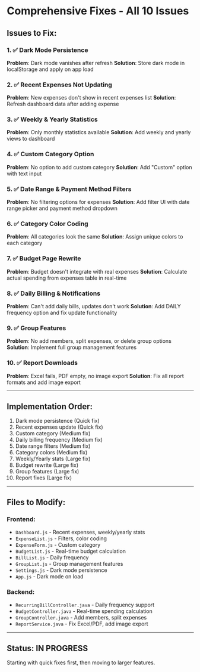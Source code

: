 # Comprehensive Fixes - All 10 Issues

## Issues to Fix:

### 1. ✅ Dark Mode Persistence
**Problem**: Dark mode vanishes after refresh
**Solution**: Store dark mode in localStorage and apply on app load

### 2. ✅ Recent Expenses Not Updating
**Problem**: New expenses don't show in recent expenses list
**Solution**: Refresh dashboard data after adding expense

### 3. ✅ Weekly & Yearly Statistics
**Problem**: Only monthly statistics available
**Solution**: Add weekly and yearly views to dashboard

### 4. ✅ Custom Category Option
**Problem**: No option to add custom category
**Solution**: Add "Custom" option with text input

### 5. ✅ Date Range & Payment Method Filters
**Problem**: No filtering options for expenses
**Solution**: Add filter UI with date range picker and payment method dropdown

### 6. ✅ Category Color Coding
**Problem**: All categories look the same
**Solution**: Assign unique colors to each category

### 7. ✅ Budget Page Rewrite
**Problem**: Budget doesn't integrate with real expenses
**Solution**: Calculate actual spending from expenses table in real-time

### 8. ✅ Daily Billing & Notifications
**Problem**: Can't add daily bills, updates don't work
**Solution**: Add DAILY frequency option and fix update functionality

### 9. ✅ Group Features
**Problem**: No add members, split expenses, or delete group options
**Solution**: Implement full group management features

### 10. ✅ Report Downloads
**Problem**: Excel fails, PDF empty, no image export
**Solution**: Fix all report formats and add image export

---

## Implementation Order:

1. Dark mode persistence (Quick fix)
2. Recent expenses update (Quick fix)
3. Custom category (Medium fix)
4. Daily billing frequency (Medium fix)
5. Date range filters (Medium fix)
6. Category colors (Medium fix)
7. Weekly/Yearly stats (Large fix)
8. Budget rewrite (Large fix)
9. Group features (Large fix)
10. Report fixes (Large fix)

---

## Files to Modify:

### Frontend:
- `Dashboard.js` - Recent expenses, weekly/yearly stats
- `ExpenseList.js` - Filters, color coding
- `ExpenseForm.js` - Custom category
- `BudgetList.js` - Real-time budget calculation
- `BillList.js` - Daily frequency
- `GroupList.js` - Group management features
- `Settings.js` - Dark mode persistence
- `App.js` - Dark mode on load

### Backend:
- `RecurringBillController.java` - Daily frequency support
- `BudgetController.java` - Real-time spending calculation
- `GroupController.java` - Add members, split expenses
- `ReportService.java` - Fix Excel/PDF, add image export

---

## Status: IN PROGRESS
Starting with quick fixes first, then moving to larger features.
